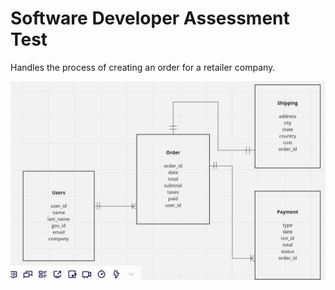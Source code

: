 # Software Developer Assessment Test
Handles the process of creating an order for a retailer company.

<img src="SDAT_Database.PNG">

